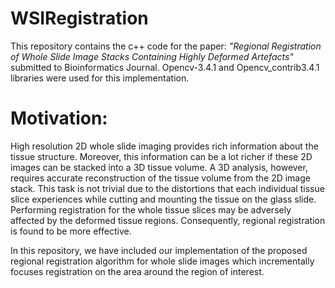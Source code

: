 # WSIRegistration

This repository contains the c++ code for the paper:
*"Regional Registration of Whole Slide Image Stacks Containing Highly Deformed Artefacts"* 
submitted to Bioinformatics Journal. Opencv-3.4.1 and Opencv_contrib3.4.1 libraries were used for this implementation. 

# Motivation:
High resolution 2D whole slide imaging provides rich information about the tissue structure. Moreover, this information can be a lot richer if these 2D images can be stacked into a 3D tissue volume. A 3D analysis, however, requires accurate reconstruction of the tissue volume from the 2D image stack. This task is not trivial due to the distortions that each individual tissue slice experiences while cutting and mounting the tissue on the glass slide. Performing registration for the whole tissue slices may be adversely affected by the deformed tissue regions. Consequently, regional registration is found to be more effective. 

In this repository, we have included our implementation of the proposed regional registration algorithm for whole slide images which incrementally focuses registration on the area around the region of interest. 

